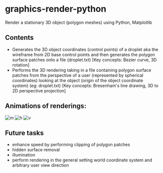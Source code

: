# graphics-render-python
Render a stationary 3D object (polygon meshes) using Python, Matplotlib

Contents
-
- Generates the 3D object coordinates (control points) of a droplet aka the wireframe from 2D base control points and then generates the polygon surface patches onto a file (droplet.txt) [Key concepts: Bezier curve, 3D rotation]
- Performs the 3D rendering taking in a file containing polygon surface patches from the perspective of a user (represented by spherical coordinates) looking at the object (origin of the object coordinate system) (eg: droplet.txt) [Key concepts: Bresenham's line drawing, 3D to 2D perspective projection]

Animations of renderings:
-
![m](https://github.com/ndsgit01/python-graphics-render/assets/51270897/e264e161-89a7-483c-adbc-05f2e0ddc6ae)
![h](https://github.com/ndsgit01/python-graphics-render/assets/51270897/9a81530d-5d94-4bc8-8e2d-ed6395dd4cdf)
![v](https://github.com/ndsgit01/python-graphics-render/assets/51270897/419741a8-800b-497f-ac87-fbc82b686d5f)


Future tasks
-
- enhance speed by performing clipping of polygon patches
- hidden surface removal
- illumination
- perform rendering in the general setting world coordinate system and arbitrary user view direction
